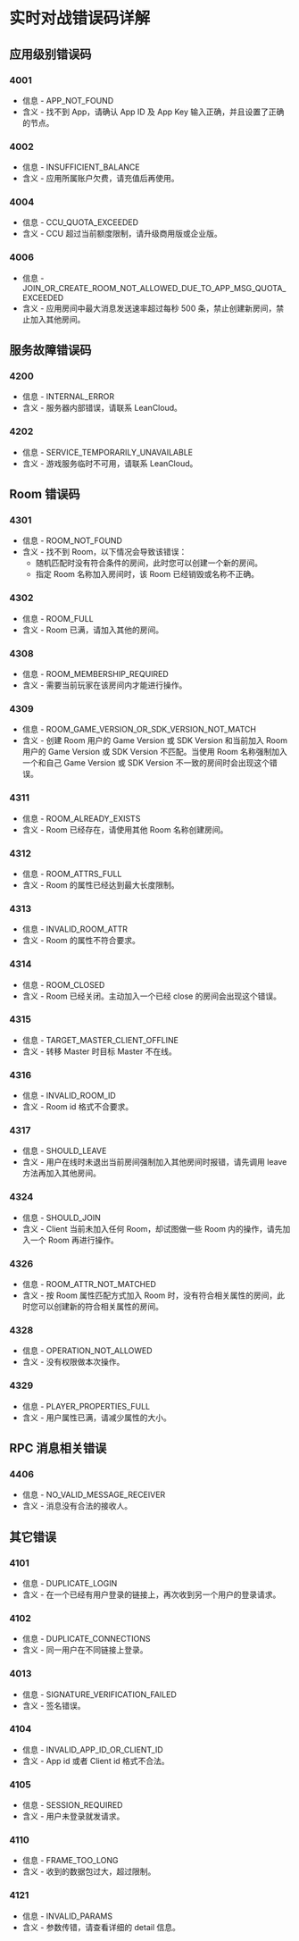 # 实时对战错误码详解

## 应用级别错误码

### 4001
* 信息 - APP_NOT_FOUND
* 含义 - 找不到 App，请确认 App ID 及 App Key 输入正确，并且设置了正确的节点。

### 4002
* 信息 - INSUFFICIENT_BALANCE
* 含义 - 应用所属账户欠费，请充值后再使用。

<!-- 
还没上线
### 4003
* 信息 - GAME_SERVICE_DISABLED_ON_APP
* 含义 - 应用被禁用了游戏功能。 -->

### 4004
* 信息 - CCU_QUOTA_EXCEEDED
* 含义 - CCU 超过当前额度限制，请升级商用版或企业版。

<!-- 
Hook 相关错误，Hook 还未上线
### 4005
* 信息 - LOAD_GAME_HOOK_FAILED
* 含义 - 加载 GameHook 失败。 -->

### 4006
* 信息 - JOIN_OR_CREATE_ROOM_NOT_ALLOWED_DUE_TO_APP_MSG_QUOTA_EXCEEDED
* 含义 - 应用房间中最大消息发送速率超过每秒 500 条，禁止创建新房间，禁止加入其他房间。

## 服务故障错误码

### 4200
* 信息 - INTERNAL_ERROR
* 含义 - 服务器内部错误，请联系 LeanCloud。

### 4202
* 信息 - SERVICE_TEMPORARILY_UNAVAILABLE
* 含义 - 游戏服务临时不可用，请联系 LeanCloud。

##  Room 错误码
### 4301
* 信息 - ROOM_NOT_FOUND
* 含义 - 找不到 Room，以下情况会导致该错误：
  * 随机匹配时没有符合条件的房间，此时您可以创建一个新的房间。
  * 指定 Room 名称加入房间时，该 Room 已经销毁或名称不正确。

### 4302
* 信息 - ROOM_FULL
* 含义 - Room 已满，请加入其他的房间。

<!-- 
需要 SDK 处理的错误，开发者不用关心
### 4306
* 信息 - ROOM_ID_REQUIRED
* 含义 - 需要传 room id -->

### 4308
* 信息 - ROOM_MEMBERSHIP_REQUIRED
* 含义 - 需要当前玩家在该房间内才能进行操作。

### 4309
* 信息 - ROOM_GAME_VERSION_OR_SDK_VERSION_NOT_MATCH
* 含义 - 创建 Room 用户的 Game Version 或 SDK Version 和当前加入 Room 用户的 Game Version 或 SDK Version 不匹配。当使用 Room 名称强制加入一个和自己 Game Version 或 SDK Version 不一致的房间时会出现这个错误。

<!-- 
开发者不太可能遇到，先干掉
### 4310
* 信息 - ROOM_NOT_ON_THIS_SERVER
* 含义 - room 不在当前服务器上 -->

### 4311
* 信息 - ROOM_ALREADY_EXISTS
* 含义 - Room 已经存在，请使用其他 Room 名称创建房间。

### 4312
* 信息 - ROOM_ATTRS_FULL
* 含义 - Room 的属性已经达到最大长度限制。

### 4313
* 信息 - INVALID_ROOM_ATTR
* 含义 - Room 的属性不符合要求。

### 4314
* 信息 - ROOM_CLOSED
* 含义 - Room 已经关闭。主动加入一个已经 close 的房间会出现这个错误。

### 4315
* 信息 - TARGET_MASTER_CLIENT_OFFLINE
* 含义 - 转移 Master 时目标 Master 不在线。

### 4316
* 信息 - INVALID_ROOM_ID
* 含义 - Room id 格式不合要求。

### 4317
* 信息 - SHOULD_LEAVE
* 含义 - 用户在线时未退出当前房间强制加入其他房间时报错，请先调用 leave 方法再加入其他房间。

<!-- 
目前限制 100 个 keys，触发这个错误的可能性不高，先隐藏掉
### 4318
* 信息 - LOBBY_ATTR_KEYS_FULL
* 含义 - 大厅的属性 Keys 已满，在创建 Room 时可能触发该错误。 -->

<!-- 
应当 SDK 处理
### 4319
* 信息 - INVALID_LOBBY_ATTR_KEYS
* 含义 - 同步 Lobby 的 room 属性格式错误 -->

<!-- 
应当 SDK 处理
### 4320
* 信息 - INVALID_PLAYER_TTL
* 含义 - playerTtl 格式错误 -->

<!-- 
应当 SDK 处理
### 4321
* 信息 - INVALID_EMPTY_ROOM_TTL
* 含义 - emptyRoomTtl 格式错误 -->

<!-- 
应当 SDK 处理
### 4323
* 信息 - LEFT_ROOM
* 含义 -  从 room 离开后会断开链接，此时服务器会主动发送 session/closed 并带上该 code -->

### 4324
* 信息 - SHOULD_JOIN
* 含义 - Client 当前未加入任何 Room，却试图做一些 Room 内的操作，请先加入一个 Room 再进行操作。

<!-- 
Hook 相关错误，Hook 还未上线
### 4325
* 信息 - ROOM_NOT_INITIALIZED
* 含义 - room 还未初始化 -->

### 4326
* 信息 - ROOM_ATTR_NOT_MATCHED
* 含义 - 按 Room 属性匹配方式加入 Room 时，没有符合相关属性的房间，此时您可以创建新的符合相关属性的房间。

<!-- 
这种情况极少，先隐藏掉
### 4327
* 信息 - ROOM_NAME_AUTHORIZATION_EXPIRED
* 含义 - 在 Lobby 和 Game Server 分别执行创建房间逻辑的间隔时间过久 -->

### 4328
* 信息 - OPERATION_NOT_ALLOWED
* 含义 - 没有权限做本次操作。

### 4329
* 信息 - PLAYER_PROPERTIES_FULL
* 含义 - 用户属性已满，请减少属性的大小。

<!-- 
应当 SDK 处理
### 4330
* 信息 - INVALID_PLAYER_ATTR
* 含义 - 用户属性不合法 -->


## RPC 消息相关错误
<!-- 
Hook 相关错误，Hook 还未上线
### 4402
* 信息 - MESSAGE_REJECTED_BY_APP
* 含义 - 消息被 Game Hook 拒绝。 -->

### 4406
* 信息 - NO_VALID_MESSAGE_RECEIVER
* 含义 - 消息没有合法的接收人。

<!-- 
SDK 还未实现此功能
### 4407
* 信息 - CACHED_EVENTS_FULL
* 含义 - cached 消息满了 -->


## 其它错误

### 4101
* 信息 - DUPLICATE_LOGIN
* 含义 - 在一个已经有用户登录的链接上，再次收到另一个用户的登录请求。

### 4102
* 信息 - DUPLICATE_CONNECTIONS
* 含义 - 同一用户在不同链接上登录。

### 4013
* 信息 - SIGNATURE_VERIFICATION_FAILED
* 含义 - 签名错误。

### 4104
* 信息 - INVALID_APP_ID_OR_CLIENT_ID
* 含义 - App id 或者 Client id 格式不合法。

### 4105
* 信息 - SESSION_REQUIRED
* 含义 - 用户未登录就发请求。

<!-- 
应当 SDK 处理
### 4107
* 信息 - READ_TIMEOUT
* 含义 - client 长时间没有数据发送到 Server -->

<!-- 
应当 SDK 处理
### 4108
* 信息 - LOGIN_TIMEOUT
* 含义 - 链接建立后在超时时间内未执行登录 -->


<!-- 
应当 SDK 处理
### 4109
* 信息 - JOIN_ROOM_TIMEOUT
* 含义 - 用户登录 Game Server 后在超时时间内未加入任何房间 -->

### 4110
* 信息 - FRAME_TOO_LONG
* 含义 - 收到的数据包过大，超过限制。

<!-- 
应当 SDK 处理
### 4115
* 信息 - UNPARSEABLE_RAW_MSG
* 含义 - Client 发上来的数据 Server 无法解析 -->

<!-- 
用户很难遇到，暂时先不告诉用户
### 4117
* 信息 - TOO_MANY_REQUESTS
* 含义 - Client 发送消息速度过快 -->


### 4121
* 信息 - INVALID_PARAMS
* 含义 - 参数传错，请查看详细的 detail 信息。

<!-- 
应当 SDK 处理
### 4122
* 信息 - INVALID_GAME_VERSION
* 含义 - 没有传 Game Version 或 Game Version 格式不合要求 -->

<!-- 
Hook 相关错误，Hook 还未上线
### 4124
* 信息 - CALLING_GAME_HOOK_FAILED
* 含义 - 调用 Game Hook 失败。 -->

<!-- 
Hook 相关错误，Hook 还未上线
### 4125
* 信息 - REJECTED_BY_APP_HOOK
* 含义 - 本次操作被用户的 Game Hook 拒绝。 -->

<!-- 
应当 SDK 处理
### 4126
* 信息 - INVALID_MSG
* 含义 - Client 发来的消息不符合协议要求 -->
